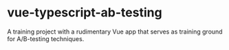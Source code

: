 # vue-typescript-ab-testing
A training project with a rudimentary Vue app that serves as training ground for A/B-testing techniques.

